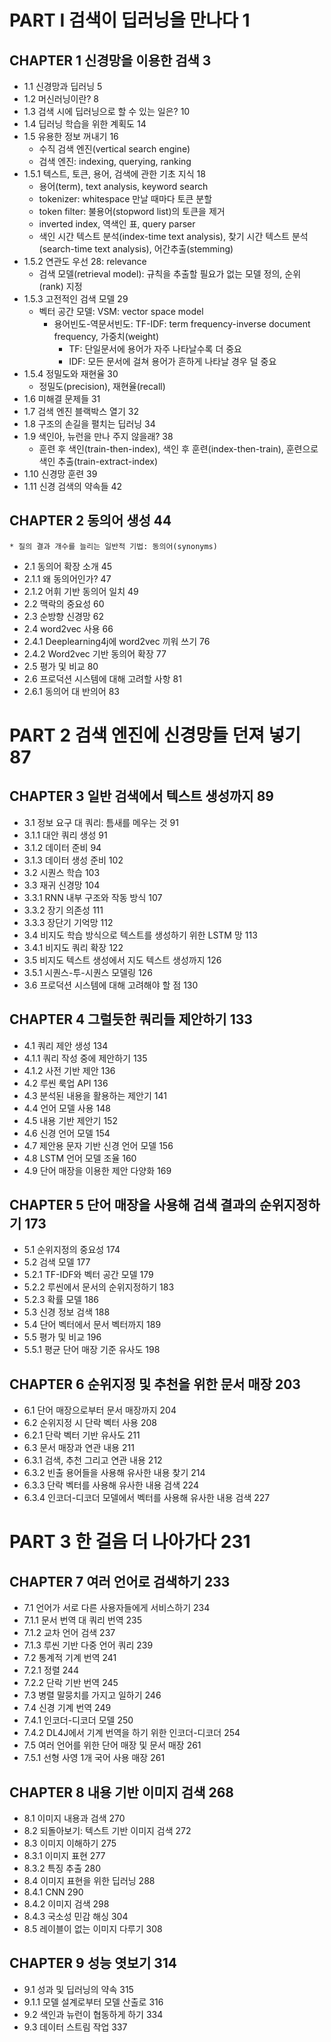 # PART I 검색이 딥러닝을 만나다 1

## CHAPTER 1 신경망을 이용한 검색 3
* 1.1 신경망과 딥러닝 5
* 1.2 머신러닝이란? 8
* 1.3 검색 시에 딥러닝으로 할 수 있는 일은? 10
* 1.4 딥러닝 학습을 위한 계획도 14
* 1.5 유용한 정보 꺼내기 16
	* 수직 검색 엔진(vertical search engine)
	* 검색 엔진: indexing, querying, ranking
* 1.5.1 텍스트, 토큰, 용어, 검색에 관한 기초 지식 18
	* 용어(term), text analysis, keyword search
	* tokenizer: whitespace 만날 때마다 토큰 분할
	* token filter: 불용어(stopword list)의 토큰을 제거
	* inverted index, 역색인 표, query parser
	* 색인 시간 텍스트 분석(index-time text analysis), 찾기 시간 텍스트 분석(search-time text analysis), 어간추출(stemming)
* 1.5.2 연관도 우선 28: relevance
	* 검색 모델(retrieval model): 규칙을 추출할 필요가 없는 모델 정의, 순위(rank) 지정
* 1.5.3 고전적인 검색 모델 29
	* 벡터 공간 모델: VSM: vector space model
		* 용어빈도-역문서빈도: TF-IDF: term frequency-inverse document frequency, 가중치(weight)
			* TF: 단일문서에 용어가 자주 나타날수록 더 중요
			* IDF: 모든 문서에 걸쳐 용어가 흔하게 나타날 경우 덜 중요
* 1.5.4 정밀도와 재현율 30
	* 정밀도(precision), 재현율(recall)
* 1.6 미해결 문제들 31
* 1.7 검색 엔진 블랙박스 열기 32
* 1.8 구조의 손길을 펼치는 딥러닝 34
* 1.9 색인아, 뉴런을 만나 주지 않을래? 38
	* 훈련 후 색인(train-then-index), 색인 후 훈련(index-then-train), 훈련으로 색인 추출(train-extract-index)
* 1.10 신경망 훈련 39
* 1.11 신경 검색의 약속들 42


## CHAPTER 2 동의어 생성 44
	* 질의 결과 개수를 늘리는 일반적 기법: 동의어(synonyms)
* 2.1 동의어 확장 소개 45
* 2.1.1 왜 동의어인가? 47
* 2.1.2 어휘 기반 동의어 일치 49
* 2.2 맥락의 중요성 60
* 2.3 순방향 신경망 62
* 2.4 word2vec 사용 66
* 2.4.1 Deeplearning4j에 word2vec 끼워 쓰기 76
* 2.4.2 Word2vec 기반 동의어 확장 77
* 2.5 평가 및 비교 80
* 2.6 프로덕션 시스템에 대해 고려할 사항 81
* 2.6.1 동의어 대 반의어 83


# PART 2 검색 엔진에 신경망들 던져 넣기 87

## CHAPTER 3 일반 검색에서 텍스트 생성까지 89
* 3.1 정보 요구 대 쿼리: 틈새를 메우는 것 91
* 3.1.1 대안 쿼리 생성 91
* 3.1.2 데이터 준비 94
* 3.1.3 데이터 생성 준비 102
* 3.2 시퀀스 학습 103
* 3.3 재귀 신경망 104
* 3.3.1 RNN 내부 구조와 작동 방식 107
* 3.3.2 장기 의존성 111
* 3.3.3 장단기 기억망 112
* 3.4 비지도 학습 방식으로 텍스트를 생성하기 위한 LSTM 망 113
* 3.4.1 비지도 쿼리 확장 122
* 3.5 비지도 텍스트 생성에서 지도 텍스트 생성까지 126
* 3.5.1 시퀀스-투-시퀀스 모델링 126
* 3.6 프로덕션 시스템에 대해 고려해야 할 점 130


## CHAPTER 4 그럴듯한 쿼리들 제안하기 133
* 4.1 쿼리 제안 생성 134
* 4.1.1 쿼리 작성 중에 제안하기 135
* 4.1.2 사전 기반 제안 136
* 4.2 루씬 룩업 API 136
* 4.3 분석된 내용을 활용하는 제안기 141
* 4.4 언어 모델 사용 148
* 4.5 내용 기반 제안기 152
* 4.6 신경 언어 모델 154
* 4.7 제안용 문자 기반 신경 언어 모델 156
* 4.8 LSTM 언어 모델 조율 160
* 4.9 단어 매장을 이용한 제안 다양화 169


## CHAPTER 5 단어 매장을 사용해 검색 결과의 순위지정하기 173
* 5.1 순위지정의 중요성 174
* 5.2 검색 모델 177
* 5.2.1 TF-IDF와 벡터 공간 모델 179
* 5.2.2 루씬에서 문서의 순위지정하기 183
* 5.2.3 확률 모델 186
* 5.3 신경 정보 검색 188
* 5.4 단어 벡터에서 문서 벡터까지 189
* 5.5 평가 및 비교 196
* 5.5.1 평균 단어 매장 기준 유사도 198


## CHAPTER 6 순위지정 및 추천을 위한 문서 매장 203
* 6.1 단어 매장으로부터 문서 매장까지 204
* 6.2 순위지정 시 단락 벡터 사용 208
* 6.2.1 단락 벡터 기반 유사도 211
* 6.3 문서 매장과 연관 내용 211
* 6.3.1 검색, 추천 그리고 연관 내용 212
* 6.3.2 빈출 용어들을 사용해 유사한 내용 찾기 214
* 6.3.3 단락 벡터를 사용해 유사한 내용 검색 224
* 6.3.4 인코더-디코더 모델에서 벡터를 사용해 유사한 내용 검색 227


# PART 3 한 걸음 더 나아가다 231

## CHAPTER 7 여러 언어로 검색하기 233
* 7.1 언어가 서로 다른 사용자들에게 서비스하기 234
* 7.1.1 문서 번역 대 쿼리 번역 235
* 7.1.2 교차 언어 검색 237
* 7.1.3 루씬 기반 다중 언어 쿼리 239
* 7.2 통계적 기계 번역 241
* 7.2.1 정렬 244
* 7.2.2 단락 기반 번역 245
* 7.3 병렬 말뭉치를 가지고 일하기 246
* 7.4 신경 기계 번역 249
* 7.4.1 인코더-디코더 모델 250
* 7.4.2 DL4J에서 기계 번역을 하기 위한 인코더-디코더 254
* 7.5 여러 언어를 위한 단어 매장 및 문서 매장 261
* 7.5.1 선형 사영 1개 국어 사용 매장 261


## CHAPTER 8 내용 기반 이미지 검색 268
* 8.1 이미지 내용과 검색 270
* 8.2 되돌아보기: 텍스트 기반 이미지 검색 272
* 8.3 이미지 이해하기 275
* 8.3.1 이미지 표현 277
* 8.3.2 특징 추출 280
* 8.4 이미지 표현을 위한 딥러닝 288
* 8.4.1 CNN 290
* 8.4.2 이미지 검색 298
* 8.4.3 국소성 민감 해싱 304
* 8.5 레이블이 없는 이미지 다루기 308


## CHAPTER 9 성능 엿보기 314
* 9.1 성과 및 딥러닝의 약속 315
* 9.1.1 모델 설계로부터 모델 산출로 316
* 9.2 색인과 뉴런이 협동하게 하기 334
* 9.3 데이터 스트림 작업 337
